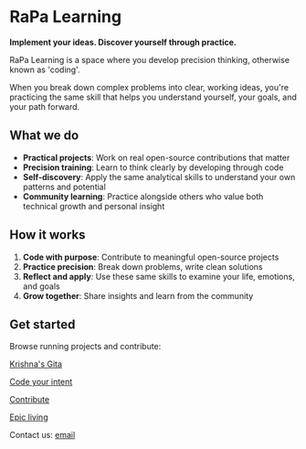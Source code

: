 # RaPa Learning

**Implement your ideas. Discover yourself through practice.**

RaPa Learning is a space where you develop precision thinking, otherwise known as 'coding'.

When you break down complex problems into clear, working ideas, you're practicing the same skill that helps you understand yourself, your goals, and your path forward.

## What we do

- **Practical projects**: Work on real open-source contributions that matter
- **Precision training**: Learn to think clearly by developing through code
- **Self-discovery**: Apply the same analytical skills to understand your own patterns and potential
- **Community learning**: Practice alongside others who value both technical growth and personal insight

## How it works

1. **Code with purpose**: Contribute to meaningful open-source projects
2. **Practice precision**: Break down problems, write clean solutions
3. **Reflect and apply**: Use these same skills to examine your life, emotions, and goals
4. **Grow together**: Share insights and learn from the community

## Get started

Browse running projects and contribute:

[Krishna's Gita](krishna-gita.md)

[Code your intent](coding.md)

[Contribute](contribute.md)

[Epic living](epic-living.md)

Contact us: [email](sudeep.rp@gmail.com)
